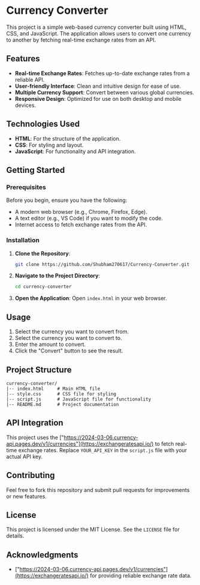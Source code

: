 # Currency Converter

This project is a simple web-based currency converter built using HTML, CSS, and JavaScript. The application allows users to convert one currency to another by fetching real-time exchange rates from an API.

## Features

- **Real-time Exchange Rates**: Fetches up-to-date exchange rates from a reliable API.
- **User-friendly Interface**: Clean and intuitive design for ease of use.
- **Multiple Currency Support**: Convert between various global currencies.
- **Responsive Design**: Optimized for use on both desktop and mobile devices.

## Technologies Used

- **HTML**: For the structure of the application.
- **CSS**: For styling and layout.
- **JavaScript**: For functionality and API integration.

## Getting Started

### Prerequisites

Before you begin, ensure you have the following:

- A modern web browser (e.g., Chrome, Firefox, Edge).
- A text editor (e.g., VS Code) if you want to modify the code.
- Internet access to fetch exchange rates from the API.

### Installation

1. **Clone the Repository**:
   ```bash
   git clone https://github.com/Shubham270617/Currency-Converter.git
   ```
2. **Navigate to the Project Directory**:
   ```bash
   cd currency-converter
   ```
3. **Open the Application**:
   Open `index.html` in your web browser.

## Usage

1. Select the currency you want to convert from.
2. Select the currency you want to convert to.
3. Enter the amount to convert.
4. Click the "Convert" button to see the result.

## Project Structure

```
currency-converter/
|-- index.html     # Main HTML file
|-- style.css      # CSS file for styling
|-- script.js      # JavaScript file for functionality
|-- README.md      # Project documentation
```

## API Integration

This project uses the ["https://2024-03-06.currency-api.pages.dev/v1/currencies"](https://exchangeratesapi.io/) to fetch real-time exchange rates. Replace `YOUR_API_KEY` in the `script.js` file with your actual API key.


## Contributing

Feel free to fork this repository and submit pull requests for improvements or new features.

## License

This project is licensed under the MIT License. See the `LICENSE` file for details.

## Acknowledgments

- ["https://2024-03-06.currency-api.pages.dev/v1/currencies"](https://exchangeratesapi.io/) for providing reliable exchange rate data.

